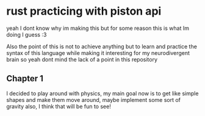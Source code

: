 # rust practicing with piston api

yeah I dont know why im making this but for some reason this is what Im doing I guess :3

Also the point of this is not to achieve anything but to learn and practice the syntax of this language while making it interesting for my neurodivergent brain so yeah dont mind the lack of a point in this repository

## Chapter 1 

I decided to play around with physics, my main goal now is to get like simple shapes and make them move around, maybe implement some sort of gravity also, I think that will be fun to see! 